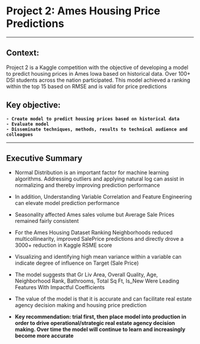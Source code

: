 # Project 2: Ames Housing Price Predictions

---

## Context:
Project 2 is a Kaggle competition with the objective of developing a model to predict housing prices in Ames Iowa based on historical data.  Over 100+ DSI students across the nation participated.  This model achieved a ranking within the top 15 based on RMSE and is valid for price predictions

## Key objective:
 <B>
 
    - Create model to predict housing prices based on historical data
    - Evaluate model
    - Disseminate techniques, methods, results to technical audience and colleagues
 </B>
 
---

## Executive Summary

- Normal Distribution is an important factor for machine learning algorithms.  Addressing outliers and applying natural log can assist in normalizing and thereby improving prediction performance

- In addition, Understanding Variable Correlation and Feature Engineering can elevate model prediction performance

- Seasonality affected Ames sales volume but Average Sale Prices remained fairly consistent

- For the Ames Housing Dataset Ranking Neighborhoods reduced multicollinearity, improved SalePrice predictions and directly drove a 3000+ reduction in Kaggle RSME score

- Visualizing and identifying high mean variance within a variable can indicate degree of influence on Target (Sale Price)

- The model suggests that Gr Liv Area, Overall Quality, Age, Neighborhood Rank, Bathrooms, Total Sq Ft, Is_New Were Leading Features With Impactful Coefficients

- The value of the model is that it is accurate and can facilitate real estate agency decision making and housing price prediction

- <B>Key recommendation: trial first, then place model into production in order to drive operational/strategic real estate agency decision making.  Over time the model will continue to learn and increasingly become more accurate </B>
